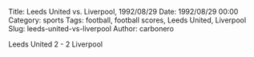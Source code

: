 Title: Leeds United vs. Liverpool, 1992/08/29
Date: 1992/08/29 00:00
Category: sports
Tags: football, football scores, Leeds United, Liverpool
Slug: leeds-united-vs-liverpool
Author: carbonero


Leeds United 2 - 2 Liverpool

